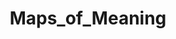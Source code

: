 ---
title: Maps_of_Meaning
crosslinks:
- JordanPeterson
- IAmA
- SargonofAkkad
- LifeProTips
- KotakuInAction
- changemyview
---